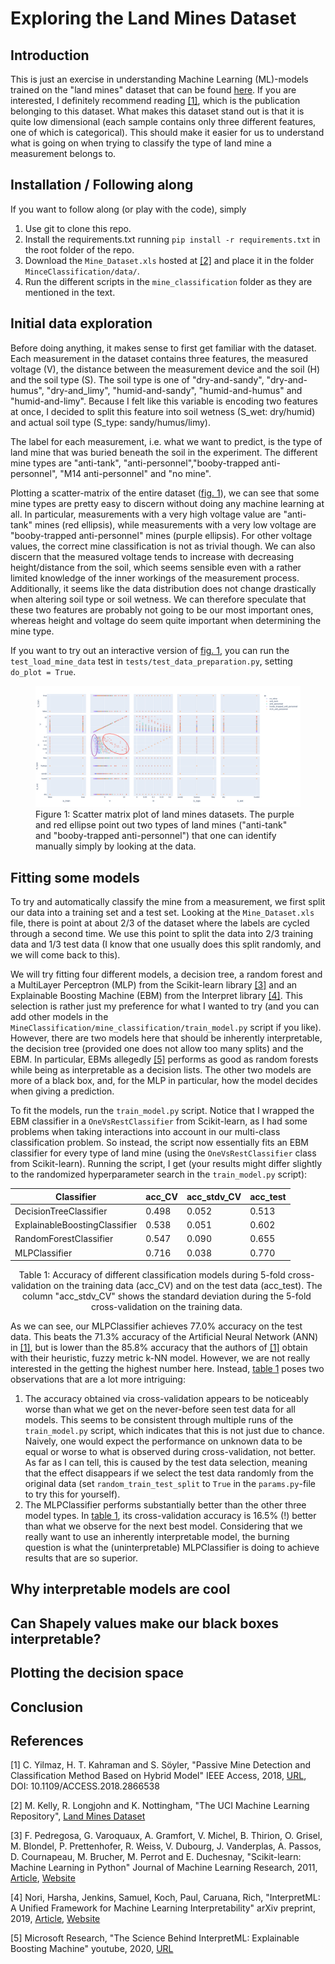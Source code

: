 # Exploring the Land Mines Dataset

## Introduction
This is just an exercise in understanding Machine Learning (ML)-models trained on the "land mines" dataset
that can be found [here](https://archive.ics.uci.edu/dataset/763/land+mines-1). If you are
interested, I definitely recommend reading [[1]](#1), which is the publication belonging to this dataset.
What makes this dataset stand out is that it is quite low dimensional (each sample contains only 
three different features, one of which is categorical). This should make it easier for us to
understand what is going on when trying to classify the type of land mine a measurement belongs to.

## Installation / Following along
If you want to follow along (or play with the code), simply
1. Use git to clone this repo.
2. Install the requirements.txt running `pip install -r requirements.txt` in the root folder of the repo.
3. Download the `Mine_Dataset.xls` hosted at [[2]](#2) and place it in the folder `MinceClassification/data/`.
4. Run the different scripts in the `mine_classification` folder as they are mentioned in the text.

## Initial data exploration
Before doing anything, it makes sense to first get familiar with the dataset. Each measurement in the dataset
contains three features, the measured voltage (V), the distance between the measurement device and the
soil (H) and the soil type (S). The soil type is one of "dry-and-sandy", "dry-and-humus", "dry-and_limy",
"humid-and-sandy", "humid-and-humus" and "humid-and-limy". Because I felt like this variable is encoding two
features at once, I decided to split this feature into soil wetness (S_wet: dry/humid) and actual soil type
(S_type: sandy/humus/limy).

The label for each measurement, i.e. what we want to predict, is the type
of land mine that was buried beneath the soil in the experiment. The different mine types are
"anti-tank", "anti-personnel","booby-trapped anti-personnel", "M14 anti-personnel" and "no mine". 

Plotting a scatter-matrix of the entire dataset ([fig. 1](#dataset_overview)), we can see that some
mine types are pretty easy to discern without doing any machine learning at all. In particular,
measurements with a very high voltage value are "anti-tank" mines (red ellipsis), while 
measurements with a very low voltage are "booby-trapped anti-personnel" mines (purple ellipsis).
For other voltage values, the correct mine classification is not as trivial though. 
We can also discern that the measured voltage tends to increase with decreasing height/distance from the soil,
which seems sensible even with a rather limited knowledge of the inner workings of the measurement process.
Additionally, it seems like the data distribution does not change drastically when altering 
soil type or soil wetness. We can therefore speculate that these two features are probably
not going to be our most important ones, whereas height and voltage do seem quite important when
determining the mine type.

If you want to try out an interactive version of [fig. 1](#dataset_overview), you can run the 
`test_load_mine_data` test in `tests/test_data_preparation.py`, setting `do_plot = True`.

<figure id="dataset_overview">
  <img src="figures/scatter_matrix.png" alt="Scatter matrix plot of land mines dataset">
  <figcaption>
        Figure 1: Scatter matrix plot of land mines datasets. The purple and red ellipse point out two types of
        land mines ("anti-tank" and "booby-trapped anti-personnel") that one can identify manually simply by
        looking at the data.
  </figcaption>
</figure>

## Fitting some models
To try and automatically classify the mine from a measurement, we first split our data into a training
set and a test set. Looking at the `Mine_Dataset.xls` file, there is point at about 2/3 of the dataset
where the labels are cycled through a second time. We use this point to split the data into 2/3 training 
data and 1/3 test data (I know that one usually does this split randomly, and we will come back to this). 

We will try fitting four different models, a decision tree, a random forest and a MultiLayer Perceptron (MLP)
from the Scikit-learn library [[3]](#3) and an Explainable Boosting Machine (EBM) from the
Interpret library [[4]](#4). This selection is rather just my preference for what I wanted to try
(and you can add other models in the `MineClassification/mine_classification/train_model.py` script if you like). 
However, there are two models here that should be inherently interpretable, the decision tree (provided
one does not allow too many splits) and the EBM. In particular, EBMs allegedly [[5]](#5) performs as good as
random forests while being as interpretable as a decision lists.
The other two models are more of a black box, and, for the MLP in particular, how the model decides when giving
a prediction.

To fit the models, run the `train_model.py` script. Notice that I wrapped the EBM classifier in a 
`OneVsRestClassifier` from Scikit-learn, as I had some problems when taking interactions into account
in our multi-class classification problem. So instead, the script now essentially fits an EBM classifier for
every type of land mine (using the `OneVsRestClassifier` class from Scikit-learn).
Running the script, I get (your results might differ slightly to the randomized hyperparameter search in the
`train_model.py` script):

|           Classifier          | acc_CV | acc_stdv_CV | acc_test |
|-------------------------------|--------|-------------|----------|
|     DecisionTreeClassifier    | 0.498  |    0.052    |  0.513   |
| ExplainableBoostingClassifier | 0.538  |    0.051    |  0.602   |
|     RandomForestClassifier    | 0.547  |    0.090    |  0.655   |
|         MLPClassifier         | 0.716  |    0.038    |  0.770   |
<p align="center" style="max-width: 500px">
<a id="tab_1">Table 1</a>: Accuracy of different classification models during 5-fold cross-validation on the
training data (acc_CV) and on the test data (acc_test). The column "acc_stdv_CV" shows the standard deviation
during the 5-fold cross-validation on the training data.
</p>

As we can see, our MLPClassifier achieves 77.0% accuracy on the test data. This beats the 71.3% accuracy
of the Artificial Neural Network (ANN) in [[1]](#1), but is lower than the 85.8% accuracy 
that the authors of [[1]](#1) obtain with their heuristic, fuzzy metric k-NN model.
However, we are not really interested in the getting the highest number here.
Instead, [table 1](#tab_1) poses two observations that are a lot more intriguing:
1. The accuracy obtained via cross-validation appears to be noticeably worse than
   what we get on the never-before seen test data for all models. This seems to be consistent
   through multiple runs of the `train_model.py` script, which indicates that this
   is not just due to chance. Naively, one would expect the performance on unknown data
   to be equal or worse to what is observed during cross-validation, not better. As far
   as I can tell, this is caused by the test data selection, meaning that the effect 
   disappears if we select the test data randomly from the original data (set
   `random_train_test_split` to `True` in the `params.py`-file to try this for yourself).
2. The MLPClassifier performs substantially better than the other three model types.
   In [table 1](#tab_1), its cross-validation accuracy is 16.5% (!) better than what we observe for
   the next best model. Considering that we really want to use an inherently interpretable model,
   the burning question is what the (uninterpretable) MLPClassifier is doing to achieve
   results that are so superior.

## Why interpretable models are cool


## Can Shapely values make our black boxes interpretable?


## Plotting the decision space


## Conclusion







## References
<a id="1">[1]</a> 
C. Yilmaz, H. T. Kahraman and S. Söyler, "Passive Mine Detection and Classification Method
Based on Hybrid Model" IEEE Access, 2018, [URL](https://ieeexplore.ieee.org/ielx7/6287639/8274985/08443331.pdf?tp=&arnumber=8443331&isnumber=8274985&ref=),
DOI: 10.1109/ACCESS.2018.2866538

<a id="2">[2]</a>
M. Kelly, R. Longjohn and K. Nottingham, "The UCI Machine Learning Repository", [Land Mines Dataset](https://archive.ics.uci.edu/dataset/763/land+mines-1)

<a id="3">[3]</a>
F. Pedregosa, G. Varoquaux, A. Gramfort, V. Michel, B. Thirion, O. Grisel, M. Blondel, P. Prettenhofer, R. Weiss,
V. Dubourg, J. Vanderplas, A. Passos, D. Cournapeau, M. Brucher, M. Perrot and E. Duchesnay,
"Scikit-learn: Machine Learning in Python" Journal of Machine Learning Research, 2011, 
[Article](https://dl.acm.org/doi/10.5555/1953048.2078195), [Website](https://scikit-learn.org/stable/index.html)

<a id="4">[4]</a>
Nori, Harsha, Jenkins, Samuel, Koch, Paul, Caruana, Rich, "InterpretML: A Unified Framework for
Machine Learning Interpretability" arXiv preprint, 2019, [Article](https://arxiv.org/abs/1909.09223),
[Website](https://github.com/interpretml/interpret)

<a id="5">[5]</a>
Microsoft Research, "The Science Behind InterpretML: Explainable Boosting Machine" youtube, 2020, [URL](https://www.youtube.com/watch?v=MREiHgHgl0k)

